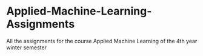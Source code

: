 # Applied-Machine-Learning-Assignments
All the assignments for the course Applied Machine Learning of the 4th year winter semester
